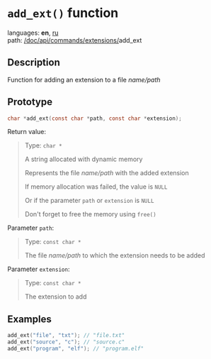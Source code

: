 # `add_ext()` function

languages: **en**, [ru](/doc/ru/api/commands/extensions/add_ext.md)\
path: [/](/README.md)[doc/](/doc/index.md)[api/](/doc/api/index.md)[commands/](/doc/api/commands/index.md)[extensions/](/doc/api/commands/extensions/index.md)add_ext

## Description

Function for adding an extension to a file _name/path_

## Prototype

```c
char *add_ext(const char *path, const char *extension);
```

Return value:

> Type: `char *`
>
> A string allocated with dynamic memory
>
> Represents the file _name/path_ with the added extension
>
> If memory allocation was failed, the value is `NULL`
>
> Or if the parameter `path` or `extension` is `NULL`
>
> Don't forget to free the memory using `free()`

Parameter `path`:

> Type: `const char *`
>
> The file _name/path_ to which the extension needs to be added

Parameter `extension`:

> Type: `const char *`
>
> The extension to add

## Examples

```c
add_ext("file", "txt"); // "file.txt"
add_ext("source", "c"); // "source.c"
add_ext("program", "elf"); // "program.elf"
```